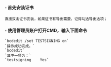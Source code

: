 


#### - 首先安装证书

	直接双击证书安装，如果证书有导出需要，记得勾选导出选项；

#### - 使用管理员账户打开CMD，输入下面命令


	`bcdedit /set TESTSIGNING on`
	`操作成功完成。`
	`bcdedit`
	`其中一项为：`
	`testsigning    Yes`

